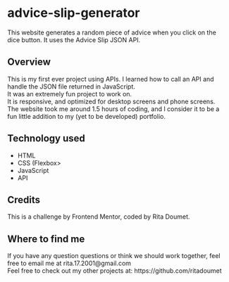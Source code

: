 # advice-slip-generator
 This website generates a random piece of advice when you click on the dice button. It uses the Advice Slip JSON API.
 <h2>Overview</h2>
 This is my first ever project using APIs. I learned how to call an API and handle the JSON file returned in JavaScript.
 <br>It was an extremely fun project to work on.
 <br>It is responsive, and optimized for desktop screens and phone screens. 
 <br>The website took me around 1.5 hours of coding, and I consider it to be a fun little addition to my (yet to be developed) portfolio.
 <h2>Technology used</h2>
 <ul>
 <li>HTML</li>
 <li>CSS (Flexbox></li>
 <li>JavaScript</li>
 <li>API</li>
 </ul>
 <h2>Credits</h2>
 This is a challenge by Frontend Mentor, coded by Rita Doumet.
 <h2>Where to find me</h2>
 If you have any question questions or think we should work together, feel free to email me at rita.17.2001@gmail.com<br>
 Feel free to check out my other projects at: https://github.com/ritadoumet
